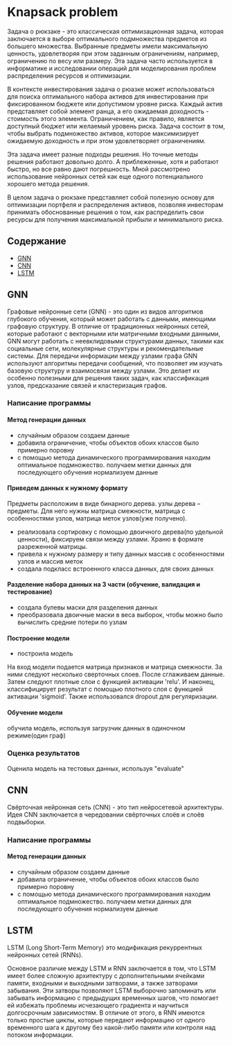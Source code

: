 # Knapsack problem
Задача о рюкзаке - это классическая оптимизационная задача, которая заключается в выборе оптимального подмножества предметов из большего множества. Выбранные предметы имели максимальную ценность, удовлетворяя при этом заданным ограничениям, например, ограничению по весу или размеру. Эта задача часто используется в информатике и исследовании операций для моделирования проблем распределения ресурсов и оптимизации.

В контексте инвестирования задача о рюазке может использоваться для поиска оптимального набора активов для инвестирования при фиксированном бюджете или допустимом уровне риска. Каждый актив представляет собой элемент ранца, а его ожидаемая доходность - стоимость этого элемента. Ограничением, как правило, является доступный бюджет или желаемый уровень риска. Задача состоит в том, чтобы выбрать подмножество активов, которое максимизирует ожидаемую доходность и при этом удовлетворяет ограничениям.

Эта задача имеет разные подходы решения. Но точные методы решения работают довольно долго. А приблеженные, хотя и работают быстро, но все равно дают погрешность. Мной  рассмотрено использование нейронных сетей как еще одного потенциального хорошего метода решения.  

В целом задача о рюкзаке представляет собой полезную основу для оптимизации портфеля и распределения активов, позволяя инвесторам принимать обоснованные решения о том, как распределить свои ресурсы для получения максимальной прибыли и минимального риска.

## Содержание
   * [GNN](#GNN)
   * [CNN](#CNN)
   * [LSTM](#LSTM)



## GNN

Графовые нейронные сети (GNN) - это один из видов алгоритмов глубокого обучения, который может работать с данными, имеющими графовую структуру. В отличие от традиционных нейронных сетей, которые работают с векторными или матричными входными данными, GNN могут работать с неевклидовыми структурами данных, такими как социальные сети, молекулярные структуры и рекомендательные системы. Для передачи информации между узлами графа GNN используют алгоритмы передачи сообщений, что позволяет им изучать базовую структуру и взаимосвязи между узлами. Это делает их особенно полезными для решения таких задач, как классификация узлов, предсказание связей и кластеризация графов.

### Написание программы
#### Метод генерации данных
- случайным образом создаем данные
- добавила ограничение, чтобы объектов обоих классов было примерно поровну
- с помощью метода динамического программирования находим оптимальное подмножество. получаем метки данных для последующего обучения
нормализуем данные
#### Приведем данных к нужному формату
Предметы расположим в виде бинарного дерева. узлы дерева – предметы. Для него нужны матрица смежности, матрица с особенностями узлов, матрица меток узлов(уже получено).
- реализовала сортировку с помощью двоичного дерева(по удельной ценности), фиксируем связи между узлами. Храню в формате разреженной матрицы. 
- привела к нужному размеру и типу данных массив с особенностями узлов и массив меток  
- создала подкласс встроенного класса данных, для своих данных

#### Разделение набора данных на 3 части (обучение, валидация и тестирование)
- создала булевы маски для разделения данных
- преобразовала двоичные маски в веса выборок, чтобы можно было вычислить средние потери по узлам 
#### Построение модели
- построила модель
  
На вход модели подается матрица признаков и матрица смежности. За ними следуют несколько сверточных слоев. После сглаживаем данные. Затем следуют плотные слои с функцией активации 'relu'. И наконец, классифицирует результат с помощью плотного слоя  с функцией активации 'sigmoid’. Также использовался dropout для регуляризации.
#### Обучение модели
обучила модель, используя загрузчик данных в одиночном режиме(один граф) 
### Оценка результатов
Оценила модель на тестовых данных, используя "evaluate"



## CNN
Свёрточная нейронная сеть (CNN) - это тип нейросетевой архитектуры. Идея CNN заключается в чередовании свёрточных слоёв и слоёв подвыборки.

### Написание программы
#### Метод генерации данных
- случайным образом создаем данные
- добавила ограничение, чтобы объектов обоих классов было примерно поровну
- с помощью метода динамического программирования находим оптимальное подмножество. получаем метки данных для последующего обучения
нормализуем данные
## LSTM

LSTM (Long Short-Term Memory)  это модификация рекуррентных нейронных сетей (RNNs).

Основное различие между LSTM и RNN заключается в том, что LSTM имеет более сложную архитектуру с дополнительными ячейками памяти, входными и выходными затворами, а также затворами забывания. Эти затворы позволяют LSTM выборочно запоминать или забывать информацию с предыдущих временных шагов, что помогает ей избежать проблемы исчезающего градиента и научиться долгосрочным зависимостям. В отличие от этого, в RNN имеются только простые циклы, которые передают информацию от одного временного шага к другому без какой-либо памяти или контроля над потоком информации.
